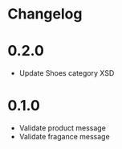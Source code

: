 # Changelog

# 0.2.0
* Update Shoes category XSD

# 0.1.0
* Validate product message
* Validate fragance message
